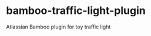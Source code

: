bamboo-traffic-light-plugin
===========================

Atlassian Bamboo plugin for toy traffic light